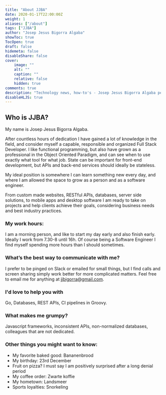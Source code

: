 ```yaml
---
title: "About JJBA"
date: 2020-01-17T22:00:00Z
weight: 1
aliases: ["/about"]
tags: ["JJBA"]
author: "Josep Jesus Bigorra Algaba"
showToc: true
TocOpen: true
draft: false
hidemeta: false
disableShare: false
cover:
    image: ""
    alt: ""
    caption: ""
    relative: false
    hidden: true
comments: true
description: "Technology news, how-to's - Josep Jesus Bigorra Algaba personal site"
disableHLJS: true
---
```



## Who is JJBA?

My name is Josep Jesus Bigorra Algaba.

After countless hours of dedication I have gained a lot of knowledge in the field, and consider myself a capable, responsible and organized Full Stack Developer. I like functional programming, but also have grown as a professional in the Object Oriented Paradigm, and can see when to use exactly what tool for what job. State can be important for front-end development, but APIs and back-end services should ideally be stateless.

My ideal position is somewhere I can learn something new every day, and where I am allowed the space to grow as a person and as a software engineer.

From custom made websites, RESTful APIs, databases, server side solutions, to mobile apps and desktop software I am ready to take on projects and help clients achieve their goals, considering business needs and best industry practices.

### My work hours:
I am a morning person, and like to start my day early and also finish early. Ideally I work from 7.30-8 until 16h. Of course being a Software Engineer I find myself spending more hours than I should sometimes.

### What’s the best way to communicate with me?
I prefer to be pinged on Slack or emailed for small things, but I find calls and screen sharing simply work better for more complicated matters. Feel free to email me for anything at jjbigorra@gmail.com.

### I'd love to help you with
Go, Databases, REST APIs, CI pipelines in Groovy.

### What makes me grumpy?
Javascript frameworks, inconsistent APIs, non-normalized databases, colleagues that are not dedicated.


### Other things you might want to know:

* My favorite baked good: Bananenbrood
* My birthday: 23rd December
* Fruit on pizza? I must say I am positively surprised after a long denial period
* My coffee order: Zwarte koffie
* My hometown: Landsmeer
* Sports loyalties: Snorkeling